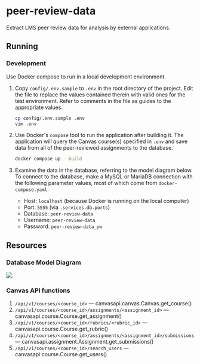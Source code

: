 # peer-review-data

Extract LMS peer review data for analysis by external applications.

## Running

### Development

Use Docker compose to run in a local development environment.

1. Copy `config/.env.sample` to `.env` in the root directory of the project.
   Edit the file to replace the values contained therein with valid ones for
   the test environment. Refer to comments in the file as guides to the
   appropriate values.

    ```sh
    cp config/.env.sample .env
    vim .env
    ```

2. Use Docker's `compose` tool to run the application after building it. The
   application will query the Canvas course(s) specified in `.env` and save
   data from all of the peer-reviewed assignments to the database.

    ```sh
    docker compose up --build
    ```

3. Examine the data in the database, referring to the model diagram below. To
   connect to the database, make a MySQL or MariaDB connection with the
   following parameter values, most of which come from `docker-compose.yaml`:
    * Host: `localhost` (because Docker is running on the local computer)
    * Port: `5555` (via `.services.db.ports`)
    * Database: `peer-review-data`
    * Username: `peer-review-data`
    * Password: `peer-review-data_pw`

## Resources

### Database Model Diagram

![](dataModel.png)

### Canvas API functions

1. `/api/v1/courses/<course_id>` — canvasapi.canvas.Canvas.get_course()
2. `/api/v1/courses/<course_id>/assignments/<assignment_id>` —
   canvasapi.course.Course.get_assignment()
3. `/api/v1/courses/<course_id>/rubrics/<rubric_id>` —
   canvasapi.course.Course.get_rubric()
4. `/api/v1/courses/<course_id>/assignments/<assignment_id>/submissions` —
   canvasapi.assignment.Assignment.get_submissions()
5. `/api/v1/courses/<course_id>/search_users` —
   canvasapi.course.Course.get_users()
